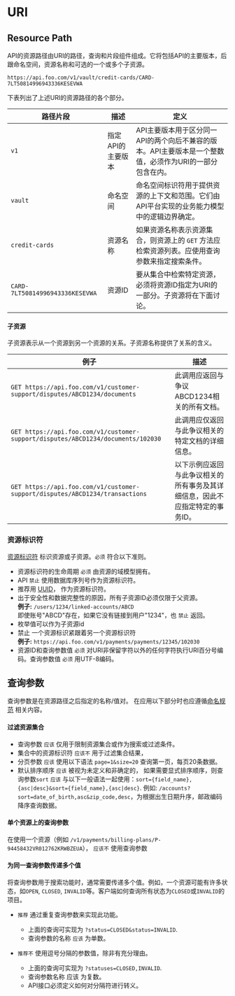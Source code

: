<h1 id="uri">URI</h1>

<h2 id="resource-path">Resource Path</h2>

API的资源路径由URI的路径，查询和片段组件组成。它将包括API的主要版本，后跟命名空间，资源名称和可选的一个或多个子资源。

`https://api.foo.com/v1/vault/credit-cards/CARD-7LT50814996943336KESEVWA`

下表列出了上述URI的资源路径的各个部分。

| 路径片段 | 描述 | 定义 |
|---|---|---|
|`v1`| 指定API的主要版本 | API主要版本用于区分同一API的两个向后不兼容的版本。API主要版本是一个整数值，必须作为URI的一部分包含在内。 |
|`vault`| 命名空间 | 命名空间标识符用于提供资源的上下文和范围。它们由API平台实现的业务能力模型中的逻辑边界确定。 |
|`credit-cards`|	资源名称 | 如果资源名称表示资源集合，则资源上的 `GET` 方法应检索资源列表。应使用查询参数来指定搜索条件。 |
|`CARD-7LT50814996943336KESEVWA`| 资源ID | 要从集合中检索特定资源，必须将资源ID指定为URI的一部分。子资源将在下面讨论。 |


<h4 id="subresource-path">子资源</h4>

子资源表示从一个资源到另一个资源的关系。子资源名称提供了关系的含义。

| 例子 | 描述 |
|---|---|
|`GET https://api.foo.com/v1/customer-support/disputes/ABCD1234/documents`| 此调用应返回与争议ABCD1234相关的所有文档。 |
|`GET https://api.foo.com/v1/customer-support/disputes/ABCD1234/documents/102030`| 此调用应仅返回与此争议相关的特定文档的详细信息。 |
|`GET https://api.foo.com/v1/customer-support/disputes/ABCD1234/transactions`| 以下示例应返回与此争议相关的所有事务及其详细信息，因此不应指定特定的事务ID。 |

<h3 id="resource-identifiers">资源标识符</h3>

[资源标识符](#resource-identifier) 标识资源或子资源。`必须` 符合以下准则。

* 资源标识符的生命周期 `必须` 由资源的域模型拥有。
* API `禁止` 使用数据库序列号作为资源标识符。
* 推荐用 [UUID](https://en.wikipedia.org/wiki/Universally_unique_identifier)， 作为资源标识符。
* 出于安全性和数据完整性的原因，所有子资源ID必须仅限于父资源。<br />
**例子:** `/users/1234/linked-accounts/ABCD`<br /> 即使账号"ABCD"存在，如果它没有链接到用户"1234"，也 `禁止` 返回。
* 枚举值可以作为子资源id
* 禁止 一个资源标识紧跟着另一个资源标识符<br />
**例子:** `https://api.foo.com/v1/payments/payments/12345/102030`
* 资源ID和查询参数值 `必须` 对URI非保留字符以外的任何字符执行URI百分号编码。查询参数值 `必须` 用UTF-8编码。

<h2 id="query-parameters">查询参数</h2>

查询参数是在资源路径之后指定的名称/值对。 在应用以下部分时也应遵循[命名规范](#naming-conventions) 相关内容。

#### 过滤资源集合

* 查询参数 `应该` 仅用于限制资源集合或作为搜索或过滤条件。
* 集合中的资源标识符 `应该不` 用于过滤集合结果，
* 分页参数 `应该` 使用以下语法 `page=1&size=20` 查询第一页，每页20条数据。
* 默认排序顺序 `应该` 被视为未定义和非确定的， 如果需要显式排序顺序，则查询参数`sort` `应该` 与以下一般语法一起使用：`sort={field_name},{asc|desc}&sort={field_name},{asc|desc}`. 例如: `/accounts?sort=date_of_birth,asc&zip_code,desc`，为根据出生日期升序，邮政编码降序查询数据。

#### 单个资源上的查询参数
在使用一个资源（例如 `/v1/payments/billing-plans/P-94458432VR012762KRWBZEUA`）， `应该不` 使用查询参数

#### 为同一查询参数传递多个值

将查询参数用于搜索功能时，通常需要传递多个值。例如，一个资源可能有许多状态，如`OPEN`, `CLOSED`, `INVALID`等。客户端如何查询所有状态为`CLOSED`或`INVALID`的项目。

* `推荐` 通过重复查询参数来实现此功能。
    * 上面的查询可实现为 `?status=CLOSED&status=INVALID`.
    * 查询参数的名称 `应该` 为单数。

* ``推荐不`` 使用逗号分隔的参数值，除非有充分理由。
    * 上面的查询可实现为 `?statuses=CLOSED,INVALID`.
    * 查询参数名称 应该 为复数。
    * API接口必须定义如何对分隔符进行转义。
